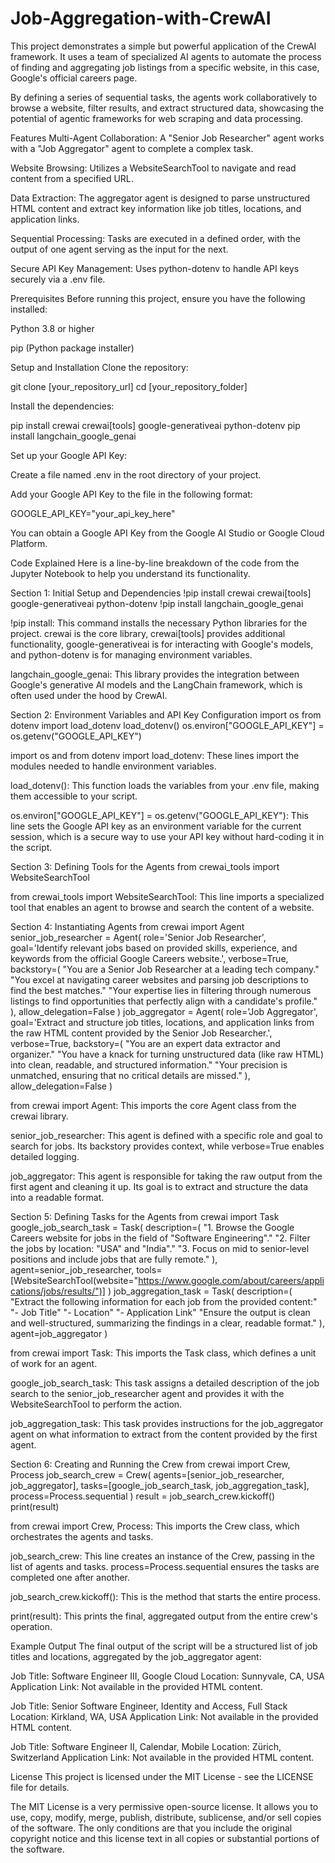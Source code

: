 # Job-Aggregation-with-CrewAI
This project demonstrates a simple but powerful application of the CrewAI framework. It uses a team of specialized AI agents to automate the process of finding and aggregating job listings from a specific website, in this case, Google's official careers page.

By defining a series of sequential tasks, the agents work collaboratively to browse a website, filter results, and extract structured data, showcasing the potential of agentic frameworks for web scraping and data processing.

Features
Multi-Agent Collaboration: A "Senior Job Researcher" agent works with a "Job Aggregator" agent to complete a complex task.

Website Browsing: Utilizes a WebsiteSearchTool to navigate and read content from a specified URL.

Data Extraction: The aggregator agent is designed to parse unstructured HTML content and extract key information like job titles, locations, and application links.

Sequential Processing: Tasks are executed in a defined order, with the output of one agent serving as the input for the next.

Secure API Key Management: Uses python-dotenv to handle API keys securely via a .env file.

Prerequisites
Before running this project, ensure you have the following installed:

Python 3.8 or higher

pip (Python package installer)

Setup and Installation
Clone the repository:

git clone [your_repository_url]
cd [your_repository_folder]

Install the dependencies:

pip install crewai crewai[tools] google-generativeai python-dotenv
pip install langchain_google_genai

Set up your Google API Key:

Create a file named .env in the root directory of your project.

Add your Google API Key to the file in the following format:

GOOGLE_API_KEY="your_api_key_here"

You can obtain a Google API Key from the Google AI Studio or Google Cloud Platform.

Code Explained
Here is a line-by-line breakdown of the code from the Jupyter Notebook to help you understand its functionality.

Section 1: Initial Setup and Dependencies
!pip install crewai crewai[tools] google-generativeai python-dotenv
!pip install langchain_google_genai

!pip install: This command installs the necessary Python libraries for the project. crewai is the core library, crewai[tools] provides additional functionality, google-generativeai is for interacting with Google's models, and python-dotenv is for managing environment variables.

langchain_google_genai: This library provides the integration between Google's generative AI models and the LangChain framework, which is often used under the hood by CrewAI.

Section 2: Environment Variables and API Key Configuration
import os
from dotenv import load_dotenv
load_dotenv()
os.environ["GOOGLE_API_KEY"] = os.getenv("GOOGLE_API_KEY")

import os and from dotenv import load_dotenv: These lines import the modules needed to handle environment variables.

load_dotenv(): This function loads the variables from your .env file, making them accessible to your script.

os.environ["GOOGLE_API_KEY"] = os.getenv("GOOGLE_API_KEY"): This line sets the Google API key as an environment variable for the current session, which is a secure way to use your API key without hard-coding it in the script.

Section 3: Defining Tools for the Agents
from crewai_tools import WebsiteSearchTool

from crewai_tools import WebsiteSearchTool: This line imports a specialized tool that enables an agent to browse and search the content of a website.

Section 4: Instantiating Agents
from crewai import Agent
senior_job_researcher = Agent(
    role='Senior Job Researcher',
    goal='Identify relevant jobs based on provided skills, experience, and keywords from the official Google Careers website.',
    verbose=True,
    backstory=(
        "You are a Senior Job Researcher at a leading tech company."
        "You excel at navigating career websites and parsing job descriptions to find the best matches."
        "Your expertise lies in filtering through numerous listings to find opportunities that perfectly align with a candidate's profile."
    ),
    allow_delegation=False
)
job_aggregator = Agent(
    role='Job Aggregator',
    goal='Extract and structure job titles, locations, and application links from the raw HTML content provided by the Senior Job Researcher.',
    verbose=True,
    backstory=(
        "You are an expert data extractor and organizer."
        "You have a knack for turning unstructured data (like raw HTML) into clean, readable, and structured information."
        "Your precision is unmatched, ensuring that no critical details are missed."
    ),
    allow_delegation=False
)

from crewai import Agent: This imports the core Agent class from the crewai library.

senior_job_researcher: This agent is defined with a specific role and goal to search for jobs. Its backstory provides context, while verbose=True enables detailed logging.

job_aggregator: This agent is responsible for taking the raw output from the first agent and cleaning it up. Its goal is to extract and structure the data into a readable format.

Section 5: Defining Tasks for the Agents
from crewai import Task
google_job_search_task = Task(
    description=(
        "1. Browse the Google Careers website for jobs in the field of \"Software Engineering\"."
        "2. Filter the jobs by location: \"USA\" and \"India\"."
        "3. Focus on mid to senior-level positions and include jobs that are fully remote."
    ),
    agent=senior_job_researcher,
    tools=[WebsiteSearchTool(website="https://www.google.com/about/careers/applications/jobs/results/")]
)
job_aggregation_task = Task(
    description=(
        "Extract the following information for each job from the provided content:"
        "- Job Title"
        "- Location"
        "- Application Link"
        "Ensure the output is clean and well-structured, summarizing the findings in a clear, readable format."
    ),
    agent=job_aggregator
)

from crewai import Task: This imports the Task class, which defines a unit of work for an agent.

google_job_search_task: This task assigns a detailed description of the job search to the senior_job_researcher agent and provides it with the WebsiteSearchTool to perform the action.

job_aggregation_task: This task provides instructions for the job_aggregator agent on what information to extract from the content provided by the first agent.

Section 6: Creating and Running the Crew
from crewai import Crew, Process
job_search_crew = Crew(
    agents=[senior_job_researcher, job_aggregator],
    tasks=[google_job_search_task, job_aggregation_task],
    process=Process.sequential
)
result = job_search_crew.kickoff()
print(result)

from crewai import Crew, Process: This imports the Crew class, which orchestrates the agents and tasks.

job_search_crew: This line creates an instance of the Crew, passing in the list of agents and tasks. process=Process.sequential ensures the tasks are completed one after another.

job_search_crew.kickoff(): This is the method that starts the entire process.

print(result): This prints the final, aggregated output from the entire crew's operation.

Example Output
The final output of the script will be a structured list of job titles and locations, aggregated by the job_aggregator agent:

Job Title: Software Engineer III, Google Cloud
Location: Sunnyvale, CA, USA
Application Link: Not available in the provided HTML content.

Job Title: Senior Software Engineer, Identity and Access, Full Stack
Location: Kirkland, WA, USA
Application Link: Not available in the provided HTML content.

Job Title: Software Engineer II, Calendar, Mobile
Location: Zürich, Switzerland
Application Link: Not available in the provided HTML content.

License
This project is licensed under the MIT License - see the LICENSE file for details.

The MIT License is a very permissive open-source license. It allows you to use, copy, modify, merge, publish, distribute, sublicense, and/or sell copies of the software. The only conditions are that you include the original copyright notice and this license text in all copies or substantial portions of the software.

